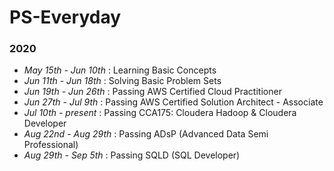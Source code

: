 # PS-Everyday
### 2020
* _May 15th - Jun 10th_  : Learning Basic Concepts
* _Jun 11th - Jun 18th_  : Solving Basic Problem Sets
* _Jun 19th - Jun 26th_  : Passing AWS Certified Cloud Practitioner
* _Jun 27th - Jul 9th_   : Passing AWS Certified Solution Architect - Associate
* _Jul 10th - present_   : Passing CCA175: Cloudera Hadoop & Cloudera Developer
* _Aug 22nd - Aug 29th_  : Passing ADsP (Advanced Data Semi Professional)
* _Aug 29th - Sep 5th_   : Passing SQLD (SQL Developer)
